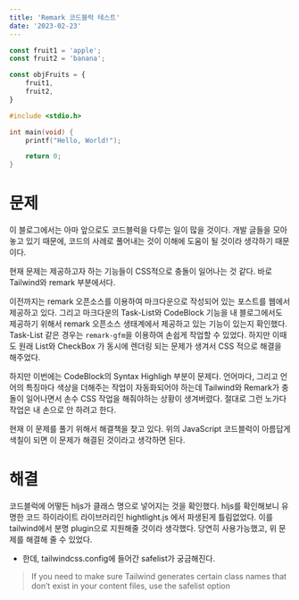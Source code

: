 ```yaml
---
title: 'Remark 코드블럭 테스트'
date: '2023-02-23'
---
```


```js
const fruit1 = 'apple';
const fruit2 = 'banana';

const objFruits = {
    fruit1,
    fruit2,
}
```

```c
#include <stdio.h>

int main(void) {
    printf("Hello, World!");

    return 0;
}
```

# 문제

이 블로그에서는 아마 앞으로도 코드블럭을 다루는 일이 많을 것이다. 개발 글들을 모아놓고 있기 때문에, 코드의 사례로 풀어내는 것이 이해에 도움이 될 것이라 생각하기 때문이다.

현재 문제는 제공하고자 하는 기능들이 CSS적으로 충돌이 일어나는 것 같다. 바로 Tailwind와 remark 부분에서다.

이전까지는 remark 오픈소스를 이용하여 마크다운으로 작성되어 있는 포스트를 웹에서 제공하고 있다. 그리고 마크다운의 Task-List와 CodeBlock 기능을 내 블로그에서도 제공하기 위해서 remark 오픈소스 생태계에서 제공하고 있는 기능이 있는지 확인했다.
Task-List 같은 경우는 `remark-gfm`을 이용하여 손쉽게 작업할 수 있었다. 하지만 이때도 원래 List와 CheckBox 가 동시에 렌더링 되는 문제가 생겨서 CSS 적으로 해결을 해주었다.

하지만 이번에는 CodeBlock의 Syntax Highligh 부분이 문제다. 언어마다, 그리고 언어의 특징마다 색상을 더해주는 작업이 자동화되어야 하는데 Tailwind와 Remark가 충돌이 일어나면서 손수 CSS 작업을 해줘야하는 상황이 생겨버렸다. 절대로 그런 노가다 작업은 내 손으로 안 하려고 한다.

현재 이 문제를 풀기 위해서 해결책을 찾고 있다.
위의 JavaScript 코드블럭이 아름답게 색칠이 되면 이 문제가 해결된 것이라고 생각하면 된다.

# 해결

코드블럭에 어떻든 hljs가 클래스 명으로 넣어지는 것을 확인했다.
hljs를 확인해보니 유명한 코드 하이라이트 라이브러리인 hightlight.js 에서 파생된게 틀림없었다.
이를 tailwind에서 분명 plugin으로 지원해줄 것이라 생각했다.
당연히 사용가능했고, 위 문제를 해결해 줄 수 있었다.

- 한데, tailwindcss.config에 들어간 safelist가 궁금해진다.

> If you need to make sure Tailwind generates certain class names that don’t exist in your content files, use the safelist option
